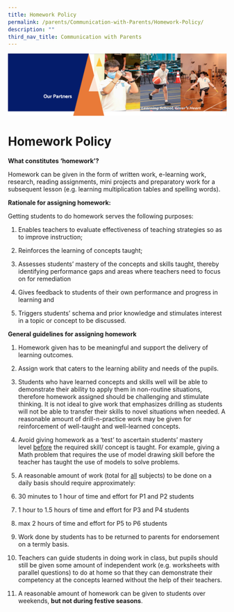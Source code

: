 ```yaml
---
title: Homework Policy
permalink: /parents/Communication-with-Parents/Homework-Policy/
description: ""
third_nav_title: Communication with Parents
---
```

![](/images/OurPartners.png)

Homework Policy
===============

  

<b>What constitutes ‘homework’?</b>

  

Homework can be given in the form of written work, e-learning work, research, reading assignments, mini projects and preparatory work for a subsequent lesson (e.g. learning multiplication tables and spelling words).

  

<b>Rationale for assigning homework:</b>

  

Getting students to do homework serves the following purposes:

  1.  Enables teachers to evaluate effectiveness of teaching strategies so as to improve instruction;  
    
2.  Reinforces the learning of concepts taught;  
    
3.  Assesses students’ mastery of the concepts and skills taught, thereby identifying performance gaps and areas where teachers need to focus on for remediation  
    
4.  Gives feedback to students of their own performance and progress in learning and  
    
5.  Triggers students’ schema and prior knowledge and stimulates interest in a topic or concept to be discussed.

<b>General guidelines for assigning homework</b>

1.  Homework given has to be meaningful and support the delivery of learning outcomes.  
    
2.  Assign work that caters to the learning ability and needs of the pupils.  
    
3.  Students who have learned concepts and skills well will be able to demonstrate their ability to apply them in non-routine situations, therefore homework assigned should be challenging and stimulate thinking. It is not ideal to give work that emphasizes drilling as students will not be able to transfer their skills to novel situations when needed. A reasonable amount of drill-n-practice work may be given for reinforcement of well-taught and well-learned concepts.  
    
4.  Avoid giving homework as a ‘test’ to ascertain students’ mastery level <u>before</u> the required skill/ concept is taught. For example, giving a Math problem that requires the use of model drawing skill before the teacher has taught the use of models to solve problems.  
    
5.  A reasonable amount of work (total for <u>all</u> subjects) to be done on a daily basis should require approximately:  
    

1.  30 minutes to 1 hour of time and effort for P1 and P2 students
2.  1 hour to 1.5 hours of time and effort for P3 and P4 students
3.  max 2 hours of time and effort for P5 to P6 students

7.  Work done by students has to be returned to parents for endorsement on a termly basis.  
    
8.  Teachers can guide students in doing work in class, but pupils should still be given some amount of independent work (e.g. worksheets with parallel questions) to do at home so that they can demonstrate their competency at the concepts learned without the help of their teachers.  
    
9.  A reasonable amount of homework can be given to students over weekends, <b>but not during festive seasons</b>.